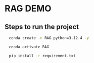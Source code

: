 # RAG DEMO

## Steps to run the project 

````bash
  conda create -n RAG python=3.12.4 -y

````

````bash
  conda activate RAG

````

````bash
  pip install -r requirement.txt
````